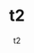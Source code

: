 ---
  audience: "primary"
  author: "t2"
  description: "t2"
  difficulty: "beginner"
  date_posted: "2020-06-05"
  osm_username: "t2"
  filename: "1591409322330-Room-in-DuPont-Circle-Townhouse---rooms-&-shares---apartment-room-roommate-share-rent.pdf"
  group: ""
  layout: "project"
  preparation_time: "one_hour"
  project_time: "one_hour"
  tags: 
    - "Cities and Urban Land Use"
  thumbnail: "1591409195950-mapping_for_diplomacy.png"
  title: "t2"
  type: "field"
  url: "2020-06-05-88559"

---